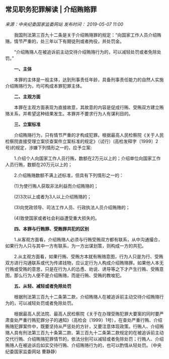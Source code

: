## 常见职务犯罪解读 | 介绍贿赂罪

### 

_来源：中央纪委国家监委网站_ _发布时间： 2019-05-07 11:00_

　　我国刑法第三百九十二条是关于介绍贿赂罪的规定：“向国家工作人员介绍贿赂，情节严重的，处三年以下有期徒刑或者拘役，并处罚金。

　　“介绍贿赂人在被追诉前主动交待介绍贿赂行为的，可以减轻处罚或者免除处罚。”

　　**一、主体**

　　本罪的主体是一般主体，达到刑事责任年龄，具备刑事责任能力的自然人实施介绍贿赂行为，均可构成本罪犯罪主体。

　　**二、主观方面**

　　本罪在主观方面表现为直接故意，其故意的内容是促成行贿、受贿双方建立贿赂关系，并希望这种结果发生。本罪并不要求行为人有谋利目的。

　　**三、立案标准**

　　介绍贿赂行为，只有情节严重的才构成犯罪。根据最高人民检察院《关于人民检察院直接受理立案侦查案件立案标准的规定》（试行）(高检发释字〔1999〕2号)的规定，涉嫌下列情形之一的，应予立案:

　　1.介绍个人向国家工作人员行贿，数额在2万元以上的；介绍单位向国家工作人员行贿，数额在20万元以上的；

　　2.介绍贿赂数额不满上述标准，但具有下列情形之一的：

　　(1)为使行贿人获取非法利益而介绍贿赂的；

　　(2)3次以上或者为3人以上介绍贿赂的；

　　(3)向党政领导、司法工作人员、行政执法人员介绍贿赂的；

　　(4)致使国家或者社会利益遭受重大损失的。

　　**四、本罪与行贿罪、受贿罪共犯的区别**

　　1.从客观方面看，介绍贿赂人必须与行贿受贿双方都有联系，从中沟通撮合，如果行为人只与其中一方有联系，为一方出谋划策，则构成一方的共犯。

　　2.从主观方面看，如果行贿、受贿方本就有贿赂意图，行为人只是为行、受贿双方进行沟通联系或代为传递钱物，应认定行为人构成介绍贿赂罪。如果他人本无行贿或受贿的意思，只是在行为人的怂恿、劝说、诱导等之下才产生行贿、受贿意图，那么行为人便不是介绍贿赂，而是行贿、受贿的教唆犯。

　　**五、从轻、减轻或者免除处罚**

　　根据刑法第三百九十二条第二款，介绍贿赂人在被追诉前主动交待介绍贿赂行为的，可以减轻处罚或者免除处罚。

　　根据最高人民法院、最高人民检察院《关于在办理受贿犯罪大要案的同时要严肃查处严重行贿犯罪分子的通知》（高检会〔1999〕1号），在查处严重行贿、介绍贿赂犯罪案件中，既要坚持从严惩处的方针，又要注意体现政策。行贿人、介绍贿赂人具有刑法第三百九十条第二款、第三百九十二条第二款规定的在被追诉前主动交代行贿、介绍贿赂犯罪情节的，依法分别可以减轻或者免除处罚；行贿人、介绍贿赂人在被追诉后如实交待行贿、介绍贿赂行为的，也可以酌情从轻处罚。（中央纪委国家监委网站 曹静静）